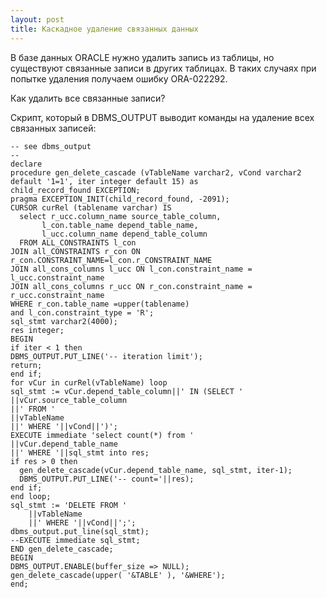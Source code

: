 ```yaml
---
layout: post
title: Каскадное удаление связанных данных
---
```


В базе данных ORACLE нужно удалить запись из таблицы, но существуют связанные записи в других таблицах.
В таких случаях при попытке удаления получаем ошибку ORA-022292.

Как удалить все связанные записи?

Скрипт, который в DBMS_OUTPUT выводит команды на удаление всех связанных записей:

	-- see dbms_output 
	--
	declare
	procedure gen_delete_cascade (vTableName varchar2, vCond varchar2 default '1=1', iter integer default 15) as
	child_record_found EXCEPTION;
	pragma EXCEPTION_INIT(child_record_found, -2091);    
	CURSOR curRel (tablename varchar) IS 
	  select r_ucc.column_name source_table_column,
	       l_con.table_name depend_table_name,
	       l_ucc.column_name depend_table_column
	  FROM ALL_CONSTRAINTS l_con
	JOIN all_CONSTRAINTS r_con ON r_con.CONSTRAINT_NAME=l_con.r_CONSTRAINT_NAME
	JOIN all_cons_columns l_ucc ON l_con.constraint_name = l_ucc.constraint_name
	JOIN all_cons_columns r_ucc ON r_con.constraint_name = r_ucc.constraint_name
	WHERE r_con.table_name =upper(tablename)
	and l_con.constraint_type = 'R';
	sql_stmt varchar2(4000);
	res integer;
	BEGIN
	if iter < 1 then
	DBMS_OUTPUT.PUT_LINE('-- iteration limit');
	return;
	end if;
	for vCur in curRel(vTableName) loop
	sql_stmt := vCur.depend_table_column||' IN (SELECT '
	||vCur.source_table_column
	||' FROM '
	||vTableName
	||' WHERE '||vCond||')';
	EXECUTE immediate 'select count(*) from '
	||vCur.depend_table_name
	||' WHERE '||sql_stmt into res;
	if res > 0 then
	  gen_delete_cascade(vCur.depend_table_name, sql_stmt, iter-1);
	  DBMS_OUTPUT.PUT_LINE('-- count='||res);
	end if;
	end loop;
	sql_stmt := 'DELETE FROM '
	    ||vTableName
	    ||' WHERE '||vCond||';';
	dbms_output.put_line(sql_stmt);  
	--EXECUTE immediate sql_stmt;
	END gen_delete_cascade;
	BEGIN
	DBMS_OUTPUT.ENABLE(buffer_size => NULL);
	gen_delete_cascade(upper( '&TABLE' ), '&WHERE');
	end;
